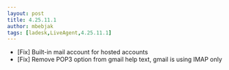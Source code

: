 ```yaml
---
layout: post
title: 4.25.11.1
author: mbebjak
tags: [ladesk,LiveAgent,4.25.11.1]
---
```


- [Fix] Built-in mail account for hosted accounts
- [Fix] Remove POP3 option from gmail help text, gmail is using IMAP only

